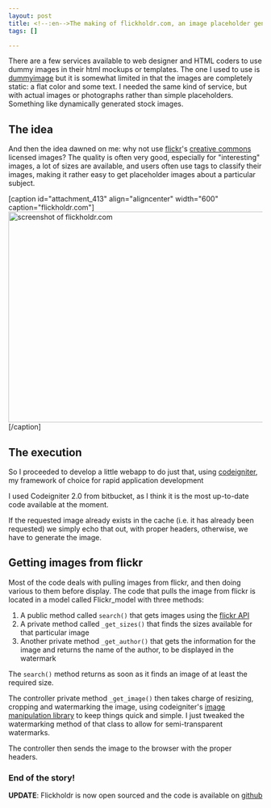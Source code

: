 ```yaml
--- 
layout: post
title: <!--:en-->The making of flickholdr.com, an image placeholder generator<!--:-->
tags: []

---
```

<!--:en-->There are a few services available to web designer and HTML coders to use dummy images in their html mockups or templates. The one I used to use is <a href="http://dummyimage.com">dummyimage</a> but it is somewhat limited in that the images are completely static: a flat color and some text. I needed the same kind of service, but with actual images or photographs rather than simple placeholders. Something like dynamically generated stock images.
<h2>The idea</h2>
And then the idea dawned on me: why not use <a href="http://flickr.com">flickr</a>'s <a href="http://creativecommons.org/">creative commons</a> licensed images? The quality is often very good, especially for "interesting" images, a lot of sizes are available, and users often use tags to classify their images, making it rather easy to get placeholder images about a particular subject.

[caption id="attachment_413" align="aligncenter" width="600" caption="flickholdr.com"]<a href="http://jfoucher.comcdn.jfoucher.com/uploads/2011/03/FlickHoldr1.png"><img class="size-full wp-image-413" title="FlickHoldr" src="http://jfoucher.comcdn.jfoucher.com/uploads/2011/03/FlickHoldr1.png" alt="screenshot of flickholdr.com" width="600" height="417" /></a>[/caption]
<h2>The execution</h2>
So I proceeded to develop a little webapp to do just that, using <a href="http://codeigniter.com">codeigniter</a>, my framework of choice for rapid application development

I used Codeigniter 2.0 from bitbucket, as I think it is the most up-to-date code available at the moment.

If the requested image already exists in the cache (i.e. it has already been requested) we simply echo that out, with proper headers, otherwise, we have to generate the image.
<h2>Getting images from flickr</h2>
Most of the code deals with pulling images from flickr, and then doing various to them before display. The code that pulls the image from flickr is located in a model called Flickr_model with three methods:
<ol>
	<li>A public method called <code lang="php" inline="true">search()</code>  that gets images using the <a href="http://www.flickr.com/services/api/">flickr API</a></li>
	<li>A private method called <code lang="php" inline="true">_get_sizes()</code> that finds the sizes available for that particular image</li>
	<li>Another private method <code lang="php" inline="true">_get_author()</code> that gets the information for the image and returns the name of the author, to be displayed in the watermark</li>
</ol>
The <code lang="php" inline="true">search()</code> method returns as soon as it finds an image of at least the required size.

The controller private method <code lang="php" inline="true">_get_image()</code> then takes charge of resizing, cropping and watermarking the image, using codeigniter's <a title="Codeigniter image manipulation class manual" href="http://codeigniter.com/user_guide/libraries/image_lib.html">image manipulation library</a> to keep things quick and simple. I just tweaked the watermarking method of that class to allow for semi-transparent watermarks.

The controller then sends the image to the browser with the proper headers.
<h3>End of the story!</h3>

<strong>UPDATE</strong>: Flickholdr is now open sourced and the code is available on <a href="https://github.com/jfoucher/flickholdr">github</a><!--:-->
